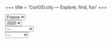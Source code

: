 +++
title = 'CuriOO.city — Explore, find, fun'
+++

<div class="row" class="mt-5">
    <div class="col-3 mt-3">
        <select class="form-select" name="country" id="country-select">
            <option value="fr">France</option>
        </select>
    </div>
    <div class="col-3 mt-3">
        <select class="form-select" name="year" id="year-select">
            <option value="2025">2025</option>
        </select>
    </div>
    <div class="col-3 mt-3">
        <select class="form-select" name="type" id="type-select">
            <option value="0">---</option>
            <option value="1">Nature</option>
            <option value="2">Monument</option>
            <option value="3">Culte</option>
            <option value="4">Evenement</option>
            <option value="5">Lieu</option>
        </select>
    </div>
    <div class="col-3 mt-3">
        <select class="form-select" name="category" id="category-select">
            <option value="0">---</option>
            <option value="1">Place</option>
            <option value="2">Mont</option>
            <option value="3">Chateau</option>           
            <option value="4">Plage</option> 
            <option value="5">Foret</option> 
            <option value="6">Musee</option>
            <option value="7">Parc</option>
        </select>
    </div>
</div>

<script>
    let row = '<div class="row">';
    for (i = 1 ; i < 25 ; i++) {
        row += '<div class="col-3"><img src="/images/cards/' + i + '-min.png" width="100%" style="padding-top: 25px;" /></div>';
    }
    row += '</div>';
    document.write(row);
</script>
<br><br>